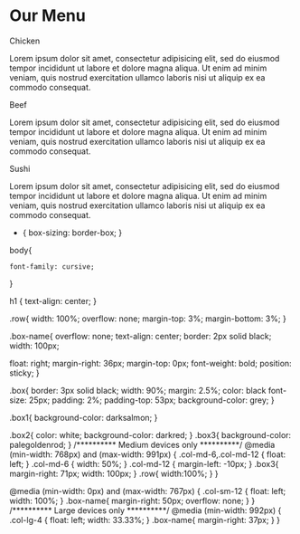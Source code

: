 <!DOCTYPE html>
<html>
<head>

<title>Responsive Layout</title>
<meta name="viewport" content="width=device-width, initial-scale=1">
<link rel="stylesheet" href="D:\project\css\style.css">

</head>
<body>
<h1>Our Menu</h1>
  <div class="col-lg-4 col-md-6 col-sm-12">
  	<div class="row">
  		<p class="box-name box1">Chicken</p>
  		<p class="box">Lorem ipsum dolor sit amet, consectetur adipisicing elit, sed do eiusmod
  		tempor incididunt ut labore et dolore magna aliqua. Ut enim ad minim veniam,
  		quis nostrud exercitation ullamco laboris nisi ut aliquip ex ea commodo
  		consequat.</p>
  	</div>
  </div>

  <div class="col-lg-4 col-md-6 col-sm-12">
  	<div class="row">
   		<p class="box-name box2">Beef</p>
   		<p class="box">Lorem ipsum dolor sit amet, consectetur adipisicing elit, sed do eiusmod
   		tempor incididunt ut labore et dolore magna aliqua. Ut enim ad minim veniam,
   		quis nostrud exercitation ullamco laboris nisi ut aliquip ex ea commodo
   		consequat. </p>
  	</div>
  </div>

  <div class="col-lg-4 col-md-12 col-sm-12">
  	<div class="row">
   		<p class="box-name box3">Sushi</p>
   		<p class="box">Lorem ipsum dolor sit amet, consectetur adipisicing elit, sed do eiusmod
   		tempor incididunt ut labore et dolore magna aliqua. Ut enim ad minim veniam,
   		quis nostrud exercitation ullamco laboris nisi ut aliquip ex ea commodo
   		consequat. </p>
  	</div>	
  </div>
</body>
</html>

* {
  box-sizing: border-box;
}

body{

	font-family: cursive;
}

h1 {
  text-align: center;
}

.row{
  width: 100%;
  overflow: none;
  margin-top: 3%;
  margin-bottom: 3%;
}

.box-name{
  overflow: none;
  text-align: center;
  border: 2px solid black;
  width: 100px;
  
  float: right;
  margin-right: 36px;
  margin-top: 0px;
  font-weight: bold;
  position: sticky;
}

.box{
  border: 3px solid black;
  width: 90%;
  margin: 2.5%;
  color: black
  font-size: 25px;
  padding: 2%;
  padding-top: 53px;
  background-color: grey;
}

.box1{
  background-color: darksalmon;
}

.box2{
  color: white;
  background-color: darkred;
}
.box3{
  background-color: palegoldenrod;
}
/********** Medium devices only **********/
@media (min-width: 768px) and (max-width: 991px) {
  .col-md-6,.col-md-12 {
    float: left;
  }
  .col-md-6 {
    width: 50%;
  }
  .col-md-12 {
    margin-left: -10px;
  }
  .box3{
    margin-right: 71px;
    width: 100px;
  }
  .row{
  	width:100%;
  }
}

@media (min-width: 0px) and (max-width: 767px) {
  .col-sm-12 {
  	float: left;
    width: 100%;
  }
  .box-name{
    margin-right: 50px;
    overflow: none;
  }
}
/********** Large devices only **********/
@media (min-width: 992px) {
  .col-lg-4 {
  	float: left;
    width: 33.33%;
  }
  .box-name{
  	margin-right: 37px;
  }
}
